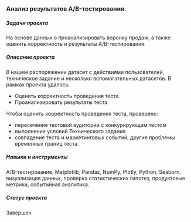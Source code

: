 
### Анализ результатов A/B-тестирования.
##### Задачи проекта   
На основе данных о проанализировать воронку продаж, а также оценить корректность и результаты A/B-тестирования. 

##### Описание проекта   
В нашем распоряжении датасет с действиями пользователей, техническое задание и несколько вспомогательных датасетов.
В рамках проекта удалось:
* Оценить корректность проведения теста.
* Проанализировать результаты теста.

Чтобы оценить корректность проведения теста, проверено:   
- пересечение тестовой аудитории с конкурирующим тестом   
- выполнение условий Технического задания    
- совпадение теста и маркетинговых событий, другие проблемы временных границ теста.   

##### Навыки и инструменты   
A/B-тестирование, Matplotlib, Pandas, NumPy, Plotly, Python, Seaborn, визуализация данных, проверка статистических гипотез, продуктовые метрики, событийная аналитика.  


##### Статус проекта
Завершен
